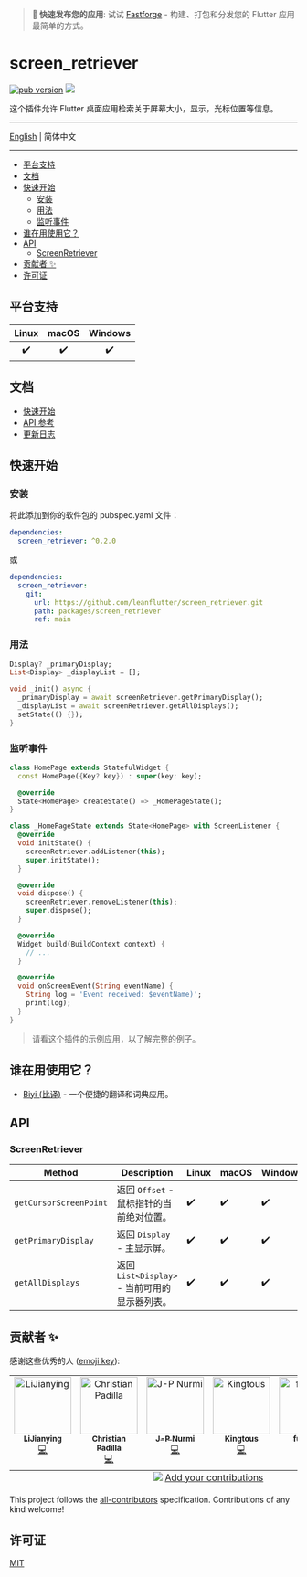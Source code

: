 > **🚀 快速发布您的应用**: 试试 [Fastforge](https://fastforge.dev) - 构建、打包和分发您的 Flutter 应用最简单的方式。

# screen_retriever

[![pub version][pub-image]][pub-url] [![][discord-image]][discord-url]

[pub-image]: https://img.shields.io/pub/v/screen_retriever.svg
[pub-url]: https://pub.dev/packages/screen_retriever
[discord-image]: https://img.shields.io/discord/884679008049037342.svg
[discord-url]: https://discord.gg/zPa6EZ2jqb

这个插件允许 Flutter 桌面应用检索关于屏幕大小，显示，光标位置等信息。

---

[English](./README.md) | 简体中文

---

<!-- START doctoc generated TOC please keep comment here to allow auto update -->
<!-- DON'T EDIT THIS SECTION, INSTEAD RE-RUN doctoc TO UPDATE -->

- [平台支持](#%E5%B9%B3%E5%8F%B0%E6%94%AF%E6%8C%81)
- [文档](#%E6%96%87%E6%A1%A3)
- [快速开始](#%E5%BF%AB%E9%80%9F%E5%BC%80%E5%A7%8B)
  - [安装](#%E5%AE%89%E8%A3%85)
  - [用法](#%E7%94%A8%E6%B3%95)
  - [监听事件](#%E7%9B%91%E5%90%AC%E4%BA%8B%E4%BB%B6)
- [谁在用使用它？](#%E8%B0%81%E5%9C%A8%E7%94%A8%E4%BD%BF%E7%94%A8%E5%AE%83)
- [API](#api)
  - [ScreenRetriever](#screenretriever)
- [贡献者 ✨](#%E8%B4%A1%E7%8C%AE%E8%80%85-)
- [许可证](#%E8%AE%B8%E5%8F%AF%E8%AF%81)

<!-- END doctoc generated TOC please keep comment here to allow auto update -->

## 平台支持

| Linux | macOS | Windows |
| :---: | :---: | :-----: |
|  ✔️   |  ✔️   |   ✔️    |

## 文档

- [快速开始](https://leanflutter.dev/zh/documentation/screen_retriever/quick-start)
- [API 参考](https://pub.dev/documentation/screen_retriever/latest/screen_retriever/)
- [更新日志](https://pub.dev/packages/screen_retriever/changelog)

## 快速开始

### 安装

将此添加到你的软件包的 pubspec.yaml 文件：

```yaml
dependencies:
  screen_retriever: ^0.2.0
```

或

```yaml
dependencies:
  screen_retriever:
    git:
      url: https://github.com/leanflutter/screen_retriever.git
      path: packages/screen_retriever
      ref: main
```

### 用法

```dart
Display? _primaryDisplay;
List<Display> _displayList = [];

void _init() async {
  _primaryDisplay = await screenRetriever.getPrimaryDisplay();
  _displayList = await screenRetriever.getAllDisplays();
  setState(() {});
}
```

### 监听事件

```dart
class HomePage extends StatefulWidget {
  const HomePage({Key? key}) : super(key: key);

  @override
  State<HomePage> createState() => _HomePageState();
}

class _HomePageState extends State<HomePage> with ScreenListener {
  @override
  void initState() {
    screenRetriever.addListener(this);
    super.initState();
  }

  @override
  void dispose() {
    screenRetriever.removeListener(this);
    super.dispose();
  }

  @override
  Widget build(BuildContext context) {
    // ...
  }

  @override
  void onScreenEvent(String eventName) {
    String log = 'Event received: $eventName)';
    print(log);
  }
}
```

> 请看这个插件的示例应用，以了解完整的例子。

## 谁在用使用它？

- [Biyi (比译)](https://biyidev.com/) - 一个便捷的翻译和词典应用。

## API

### ScreenRetriever

| Method                 | Description                                   | Linux | macOS | Windows |
| ---------------------- | --------------------------------------------- | ----- | ----- | ------- |
| `getCursorScreenPoint` | 返回 `Offset` - 鼠标指针的当前绝对位置。      | ✔️    | ✔️    | ✔️      |
| `getPrimaryDisplay`    | 返回 `Display` - 主显示屏。                   | ✔️    | ✔️    | ✔️      |
| `getAllDisplays`       | 返回 `List<Display>` - 当前可用的显示器列表。 | ✔️    | ✔️    | ✔️      |

## 贡献者 ✨

感谢这些优秀的人 ([emoji key](https://allcontributors.org/docs/en/emoji-key)):

<!-- ALL-CONTRIBUTORS-LIST:START - Do not remove or modify this section -->
<!-- prettier-ignore-start -->
<!-- markdownlint-disable -->
<table>
  <tbody>
    <tr>
      <td align="center" valign="top" width="14.28%"><a href="https://github.com/lijy91"><img src="https://avatars.githubusercontent.com/u/3889523?v=4?s=100" width="100px;" alt="LiJianying"/><br /><sub><b>LiJianying</b></sub></a><br /><a href="https://github.com/leanflutter/screen_retriever/commits?author=lijy91" title="Code">💻</a></td>
      <td align="center" valign="top" width="14.28%"><a href="https://github.com/ChristianEdwardPadilla"><img src="https://avatars.githubusercontent.com/u/37954976?v=4?s=100" width="100px;" alt="Christian Padilla"/><br /><sub><b>Christian Padilla</b></sub></a><br /><a href="https://github.com/leanflutter/screen_retriever/commits?author=ChristianEdwardPadilla" title="Code">💻</a></td>
      <td align="center" valign="top" width="14.28%"><a href="https://github.com/jpnurmi"><img src="https://avatars.githubusercontent.com/u/140617?v=4?s=100" width="100px;" alt="J-P Nurmi"/><br /><sub><b>J-P Nurmi</b></sub></a><br /><a href="https://github.com/leanflutter/screen_retriever/commits?author=jpnurmi" title="Code">💻</a></td>
      <td align="center" valign="top" width="14.28%"><a href="https://github.com/Kingtous"><img src="https://avatars.githubusercontent.com/u/39793325?v=4?s=100" width="100px;" alt="Kingtous"/><br /><sub><b>Kingtous</b></sub></a><br /><a href="https://github.com/leanflutter/screen_retriever/commits?author=Kingtous" title="Code">💻</a></td>
      <td align="center" valign="top" width="14.28%"><a href="https://github.com/fufesou"><img src="https://avatars.githubusercontent.com/u/13586388?v=4?s=100" width="100px;" alt="fufesou"/><br /><sub><b>fufesou</b></sub></a><br /><a href="https://github.com/leanflutter/screen_retriever/commits?author=fufesou" title="Code">💻</a></td>
      <td align="center" valign="top" width="14.28%"><a href="https://github.com/lukasz-lukasz-lukasz"><img src="https://avatars.githubusercontent.com/u/119860089?v=4?s=100" width="100px;" alt="lukasz-lukasz-lukasz"/><br /><sub><b>lukasz-lukasz-lukasz</b></sub></a><br /><a href="https://github.com/leanflutter/screen_retriever/commits?author=lukasz-lukasz-lukasz" title="Code">💻</a></td>
    </tr>
  </tbody>
  <tfoot>
    <tr>
      <td align="center" size="13px" colspan="7">
        <img src="https://raw.githubusercontent.com/all-contributors/all-contributors-cli/1b8533af435da9854653492b1327a23a4dbd0a10/assets/logo-small.svg">
          <a href="https://all-contributors.js.org/docs/en/bot/usage">Add your contributions</a>
        </img>
      </td>
    </tr>
  </tfoot>
</table>

<!-- markdownlint-restore -->
<!-- prettier-ignore-end -->

<!-- ALL-CONTRIBUTORS-LIST:END -->

This project follows the [all-contributors](https://github.com/all-contributors/all-contributors) specification. Contributions of any kind welcome!

## 许可证

[MIT](./LICENSE)

